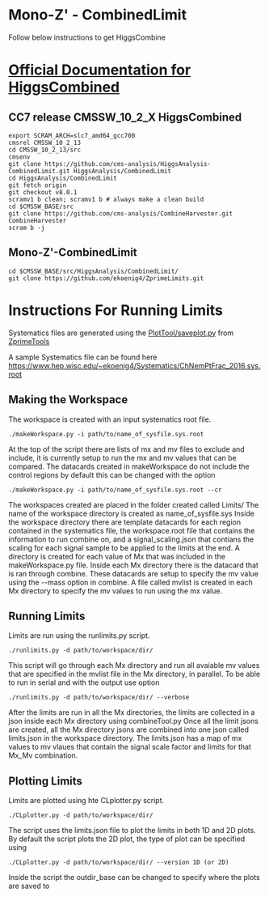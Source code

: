 # Mono-Z' - CombinedLimit

Follow below instructions to get HiggsCombine

[Official Documentation for HiggsCombined](http://cms-analysis.github.io/HiggsAnalysis-CombinedLimit/)
=================================================================================================================

## CC7 release CMSSW_10_2_X HiggsCombined
```
export SCRAM_ARCH=slc7_amd64_gcc700
cmsrel CMSSW_10_2_13
cd CMSSW_10_2_13/src
cmsenv
git clone https://github.com/cms-analysis/HiggsAnalysis-CombinedLimit.git HiggsAnalysis/CombinedLimit
cd HiggsAnalysis/CombinedLimit
git fetch origin
git checkout v8.0.1
scramv1 b clean; scramv1 b # always make a clean build
cd $CMSSW_BASE/src
git clone https://github.com/cms-analysis/CombineHarvester.git CombineHarvester
scram b -j
```
## Mono-Z'-CombinedLimit
```
cd $CMSSW_BASE/src/HiggsAnalysis/CombinedLimit/
git clone https://github.com/ekoenig4/ZprimeLimits.git
```

# Instructions For Running Limits

Systematics files are generated using the [PlotTool/saveplot.py](https://github.com/ekoenig4/ZprimeTools/blob/2016/PlotTool/saveplot.py) from [ZprimeTools](https://github.com/ekoenig4/ZprimeTools)

A sample Systematics file can be found here https://www.hep.wisc.edu/~ekoenig4/Systematics/ChNemPtFrac_2016.sys.root

## Making the Workspace
The workspace is created with an input systematics root file.
```
./makeWorkspace.py -i path/to/name_of_sysfile.sys.root
```
At the top of the script there are lists of mx and mv files to exclude and include, it is currently setup to run the mx and mv values that can be compared.
The datacards created in makeWorkspace do not include the control regions by default this can be changed with the option
```
./makeWorkspace.py -i path/to/name_of_sysfile.sys.root --cr
```
The workspaces created are placed in the folder created called Limits/
The name of the workspace directory is created as name_of_sysfile.sys
Inside the workspace directory there are template datacards for each region contained in the systematics file, the workspace.root file that contains the information to run combine on, and a signal_scaling.json that contians the scaling for each signal sample to be applied to the limits at the end.
A directory is created for each value of Mx that was included in the makeWorkspace.py file.
Inside each Mx directory there is the datacard that is ran through combine. These datacards are setup to specify the mv value using the --mass option in combine. A file called mvlist is created in each Mx directory to specify the mv values to run using the mx value.

## Running Limits
Limits are run using the runlimits.py script.
```
./runlimits.py -d path/to/workspace/dir/
```
This script will go through each Mx directory and run all avaiable mv values that are specified in the mvlist file in the Mx directory, in parallel. To be able to run in serial and with the output use option
```
./runlimits.py -d path/to/workspace/dir/ --verbose
```
After the limits are run in all the Mx directories, the limits are collected in a json inside each Mx directory using combineTool.py
Once all the limit jsons are created, all the Mx directory jsons are combined into one json called limits.json in the workspace directory.
The limits.json has a map of mx values to mv vlaues that contain the signal scale factor and limits for that Mx_Mv combination.

## Plotting Limits
Limits are plotted using hte CLplotter.py script.
```
./CLplotter.py -d path/to/workspace/dir/
```
The script uses the limits.json file to plot the limits in both 1D and 2D plots. By default the script plots the 2D plot, the type of plot can be specified using
```
./CLplotter.py -d path/to/workspace/dir/ --version 1D (or 2D)
```
Inside the script the outdir_base can be changed to specify where the plots are saved to
